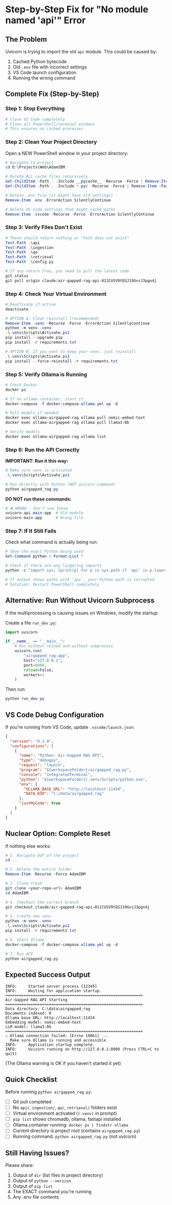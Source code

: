 # Step-by-Step Fix for "No module named 'api'" Error

## The Problem

Uvicorn is trying to import the old `api` module. This could be caused by:
1. Cached Python bytecode
2. Old `.env` file with incorrect settings
3. VS Code launch configuration
4. Running the wrong command

## Complete Fix (Step-by-Step)

### Step 1: Stop Everything

```powershell
# Close VS Code completely
# Close all PowerShell/terminal windows
# This ensures no cached processes
```

### Step 2: Clean Your Project Directory

Open a NEW PowerShell window in your project directory:

```powershell
# Navigate to project
cd D:\Projects\Web\AdamIBM

# Delete ALL cache files recursively
Get-ChildItem -Path . -Include __pycache__ -Recurse -Force | Remove-Item -Force -Recurse -ErrorAction SilentlyContinue
Get-ChildItem -Path . -Include *.pyc -Recurse -Force | Remove-Item -Force -ErrorAction SilentlyContinue

# Delete .env file (it might have old settings)
Remove-Item .env -ErrorAction SilentlyContinue

# Delete VS Code settings that might cache paths
Remove-Item .vscode -Recurse -Force -ErrorAction SilentlyContinue
```

### Step 3: Verify Files Don't Exist

```powershell
# These should return nothing or "Path does not exist"
Test-Path .\api
Test-Path .\ingestion
Test-Path .\qa
Test-Path .\retrieval
Test-Path .\config.py

# If any return True, you need to pull the latest code
git status
git pull origin claude/air-gapped-rag-api-011CUSV9tEGJ19GvsJ3pgn4j
```

### Step 4: Check Your Virtual Environment

```powershell
# Deactivate if active
deactivate

# OPTION A: Clean reinstall (recommended)
Remove-Item .venv -Recurse -Force -ErrorAction SilentlyContinue
python -m venv .venv
.\.venv\Scripts\Activate.ps1
pip install --upgrade pip
pip install -r requirements.txt

# OPTION B: If you want to keep your venv, just reinstall
.\.venv\Scripts\Activate.ps1
pip install --force-reinstall -r requirements.txt
```

### Step 5: Verify Ollama is Running

```powershell
# Check Docker
docker ps

# If no ollama container, start it
docker-compose -f docker-compose.ollama.yml up -d

# Pull models if needed
docker exec ollama-airgapped-rag ollama pull nomic-embed-text
docker exec ollama-airgapped-rag ollama pull llama3:8b

# Verify models
docker exec ollama-airgapped-rag ollama list
```

### Step 6: Run the API Correctly

**IMPORTANT: Run it this way:**

```powershell
# Make sure venv is activated
.\.venv\Scripts\Activate.ps1

# Run directly with Python (NOT uvicorn command)
python airgapped_rag.py
```

**DO NOT run these commands:**
```powershell
# ❌ WRONG - Don't use these
uvicorn api.main:app  # Old module
uvicorn main:app      # Wrong file
```

### Step 7: If It Still Fails

Check what command is actually being run:

```powershell
# Show the exact Python being used
Get-Command python | Format-List *

# Check if there are any lingering imports
python -c "import sys; [print(p) for p in sys.path if 'api' in p.lower()]"

# If output shows paths with 'api', your Python path is corrupted
# Solution: Restart PowerShell completely
```

## Alternative: Run Without Uvicorn Subprocess

If the multiprocessing is causing issues on Windows, modify the startup:

Create a file `run_dev.py`:

```python
import uvicorn

if __name__ == "__main__":
    # Run without reload and without subprocess
    uvicorn.run(
        "airgapped_rag:app",
        host="127.0.0.1",
        port=8000,
        reload=False,
        workers=1
    )
```

Then run:
```powershell
python run_dev.py
```

## VS Code Debug Configuration

If you're running from VS Code, update `.vscode/launch.json`:

```json
{
  "version": "0.2.0",
  "configurations": [
    {
      "name": "Python: Air-Gapped RAG API",
      "type": "debugpy",
      "request": "launch",
      "program": "${workspaceFolder}/airgapped_rag.py",
      "console": "integratedTerminal",
      "python": "${workspaceFolder}/.venv/Scripts/python.exe",
      "env": {
        "OLLAMA_BASE_URL": "http://localhost:11434",
        "DATA_DIR": "C:/data/airgapped_rag"
      },
      "justMyCode": true
    }
  ]
}
```

## Nuclear Option: Complete Reset

If nothing else works:

```powershell
# 1. Navigate OUT of the project
cd ..

# 2. Delete the entire folder
Remove-Item -Recurse -Force AdamIBM

# 3. Clone fresh
git clone <your-repo-url> AdamIBM
cd AdamIBM

# 4. Checkout the correct branch
git checkout claude/air-gapped-rag-api-011CUSV9tEGJ19GvsJ3pgn4j

# 5. Create new venv
python -m venv .venv
.\.venv\Scripts\Activate.ps1
pip install -r requirements.txt

# 6. Start Ollama
docker-compose -f docker-compose.ollama.yml up -d

# 7. Run API
python airgapped_rag.py
```

## Expected Success Output

```
INFO:     Started server process [12345]
INFO:     Waiting for application startup.
============================================================
Air-Gapped RAG API Starting
============================================================
Data directory: C:\data\airgapped_rag
Documents indexed: 0
Ollama base URL: http://localhost:11434
Embedding model: nomic-embed-text
LLM model: llama3:8b
============================================================
⚠ Ollama connection failed: [Errno 10061] ...
  Make sure Ollama is running and accessible
INFO:     Application startup complete.
INFO:     Uvicorn running on http://127.0.0.1:8000 (Press CTRL+C to quit)
```

(The Ollama warning is OK if you haven't started it yet)

## Quick Checklist

Before running `python airgapped_rag.py`:

- [ ] Git pull completed
- [ ] No `api/`, `ingestion/`, `qa/`, `retrieval/` folders exist
- [ ] Virtual environment activated (`(.venv)` in prompt)
- [ ] `pip list` shows chromadb, ollama, fastapi installed
- [ ] Ollama container running: `docker ps | findstr ollama`
- [ ] Current directory is project root (contains `airgapped_rag.py`)
- [ ] Running command: `python airgapped_rag.py` (not uvicorn)

## Still Having Issues?

Please share:
1. Output of `dir` (list files in project directory)
2. Output of `python --version`
3. Output of `pip list`
4. The EXACT command you're running
5. Any .env file contents
